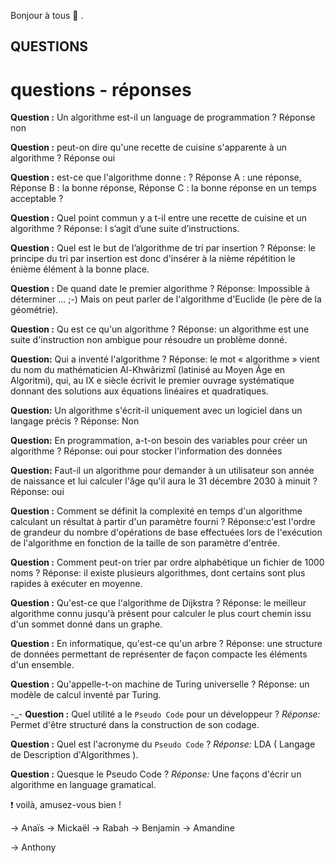 Bonjour à tous  :wave: .




<!-- rédaction des questions-->
## QUESTIONS 
# questions - réponses

**Question :** Un algorithme est-il un language de programmation ? 
Réponse non

**Question :** peut-on dire qu'une recette de cuisine s'apparente à un algorithme ?
Réponse oui

**Question :** est-ce que l'algorithme donne : ? 
Réponse A : une réponse, Réponse B : la bonne réponse, Réponse C : la bonne réponse en un temps acceptable ?

**Question :** Quel point commun y a t-il entre une recette de cuisine et un algorithme ?
Réponse: l s’agit d’une suite d’instructions.

**Question :** Quel est le but de l’algorithme de tri par insertion ?
Réponse: le principe du tri par insertion est donc d'insérer à la nième répétition le énième élément à la bonne place.

**Question :** De quand date le premier algorithme ?
Réponse: Impossible à déterminer ... ;-) Mais on peut parler de l'algorithme d'Euclide (le père de la géométrie).

**Question :** Qu est ce qu'un algorithme ?
Réponse: un algorithme est une suite d'instruction non ambigue pour résoudre un problème donné.

**Question:** Qui a inventé l'algorithme ?
Réponse: le mot « algorithme » vient du nom du mathématicien Al-Khwârizmî (latinisé au Moyen Âge en Algoritmi), qui, au IX e siècle écrivit le premier ouvrage systématique donnant des solutions aux équations linéaires et quadratiques.

**Question:** Un algorithme s'écrit-il uniquement avec un logiciel dans un langage précis ?
Réponse: Non

**Question:** En programmation, a-t-on besoin des variables pour créer un algorithme ?
Réponse: oui pour stocker l'information des données

**Question:** Faut-il un algorithme pour demander à un utilisateur son année de naissance et lui calculer l'âge qu'il aura le 31 décembre 2030 à minuit ?
Réponse: oui

**Question :** Comment se définit la complexité en temps d'un algorithme calculant un résultat à partir d'un paramètre fourni ?
Réponse:c'est l'ordre de grandeur du nombre d'opérations de base effectuées lors de l'exécution de l'algorithme en fonction de la taille de son paramètre d'entrée.

**Question :** Comment peut-on trier par ordre alphabétique un fichier de 1000 noms ?
Réponse: il existe plusieurs algorithmes, dont certains sont plus rapides à exécuter en moyenne.

**Question :** Qu'est-ce que l'algorithme de Dijkstra ?
Réponse: le meilleur algorithme connu jusqu'à présent pour calculer le plus court chemin issu d'un sommet donné dans un graphe.

**Question :** En informatique, qu'est-ce qu'un arbre ?
Réponse: une structure de données permettant de représenter de façon compacte les éléments d'un ensemble.

**Question :** Qu'appelle-t-on machine de Turing universelle ?
Réponse: un modèle de calcul inventé par Turing.
  
  -_-
**Question :** Quel utilité a le `Pseudo Code` pour un développeur ?
*Réponse:* Permet d'être structuré dans la construction de son codage.

**Question :** Quel est l'acronyme du `Pseudo Code` ?
*Réponse:* LDA ( Langage de Description d'Algorithmes ).

**Question :** Quesque le Pseudo Code ?
*Réponse:* Une façons d'écrir un algorithme en language gramatical. 


:heavy_exclamation_mark:  voilà, amusez-vous bien !  

<!-- auteurs des questions/réponses de cette semaine:-->
-> Anaïs
-> Mickaël
-> Rabah
-> Benjamin
-> Amandine 

-> Anthony